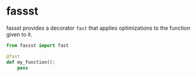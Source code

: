 # fassst

fassst provides a decorator `fast` that applies optimizations to the function
given to it.


```python
from fassst import fast

@fast
def my_function():
    pass
```
